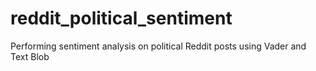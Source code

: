# reddit_political_sentiment
Performing sentiment analysis on political Reddit posts using Vader and Text Blob
